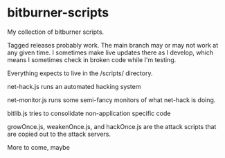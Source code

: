 # bitburner-scripts

My collection of bitburner scripts. 

Tagged releases probably work. The main branch may or may not work at any given time. I sometimes make live updates there as I develop, which means I sometimes check in broken code while I'm testing.

Everything expects to live in the /scripts/ directory.

net-hack.js runs an automated hacking system

net-monitor.js runs some semi-fancy monitors of what net-hack is doing.

bitlib.js tries to consolidate non-application specific code

growOnce.js, weakenOnce.js, and hackOnce.js are the attack scripts that are copied out to the attack servers.

More to come, maybe
